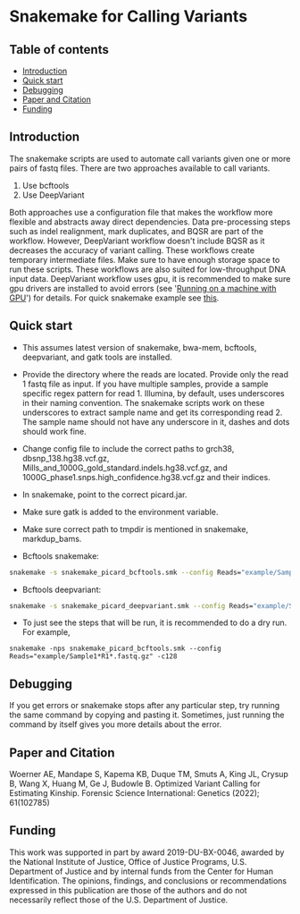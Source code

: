 <!-- PROJECT TITLE -->
# Snakemake for Calling Variants

<!-- TABLE OF CONTENTS -->
## Table of contents
* [Introduction](#introduction)
* [Quick start](#quick-start)
* [Debugging](#debugging)
* [Paper and Citation](#paper-and-citation)
* [Funding](#funding)

<!-- Introduction -->
## Introduction
The snakemake scripts are used to automate call variants given one or more pairs of fastq files. There are two
approaches available to call variants. 
1. Use bcftools
2. Use DeepVariant

Both approaches use a configuration file that makes the workflow more flexible and abstracts away direct dependencies. 
Data pre-processing steps such as indel realignment, mark duplicates, and BQSR are part of the workflow. However, DeepVariant 
workflow doesn't include BQSR as it decreases the accuracy of variant calling. These workflows create temporary intermediate 
files. Make sure to have enough storage space to run these scripts. These workflows are also suited for 
low-throughput DNA input data. DeepVariant workflow uses gpu, it is recommended to make sure gpu drivers are installed 
to avoid errors (see '[Running on a machine with GPU](https://github.com/google/deepvariant/blob/r0.9/docs/deepvariant-case-study.md)')
for details. For quick snakemake example see [this](https://snakemake.readthedocs.io/en/stable/tutorial/basics.html).

<!-- Quick start -->
## Quick start
* This assumes latest version of snakemake, bwa-mem, bcftools, deepvariant, and gatk tools are installed. 

* Provide the directory where the reads are located. Provide only the read 1 fastq file as input. 
If you have multiple samples, provide a sample specific regex pattern for read 1. Illumina, by default, uses underscores in
their naming convention. The snakemake scripts work on these underscores to extract sample name and get its corresponding 
read 2. The sample name should not have any underscore in it, dashes and dots should work fine.

* Change config file to include the correct paths to grch38, dbsnp_138.hg38.vcf.gz, Mills_and_1000G_gold_standard.indels.hg38.vcf.gz, 
and 1000G_phase1.snps.high_confidence.hg38.vcf.gz and their indices.

* In snakemake, point to the correct picard.jar.

* Make sure gatk is added to the environment variable.

* Make sure correct path to tmpdir is mentioned in snakemake, markdup_bams. 

* Bcftools snakemake: 
```bash
snakemake -s snakemake_picard_bcftools.smk --config Reads="example/Sample1*R1*.fastq.gz" -c128
```

* Bcftools deepvariant:
```bash
snakemake -s snakemake_picard_deepvariant.smk --config Reads="example/Sample1*R1*.fastq.gz" -c128
```

* To just see the steps that will be run, it is recommended to do a dry run. For example,
```shell
snakemake -nps snakemake_picard_bcftools.smk --config Reads="example/Sample1*R1*.fastq.gz" -c128
```

<!--Debugging-->
## Debugging
If you get errors or snakemake stops after any particular step, try running the same command by copying and
pasting it. Sometimes, just running the command by itself gives you more details about the error. 

<!--Paper and Citation-->
## Paper and Citation
Woerner AE, Mandape S, Kapema KB, Duque TM, Smuts A, King JL, Crysup B, Wang X, Huang M, Ge J, Budowle B. Optimized Variant Calling 
for Estimating Kinship. Forensic Science International: Genetics (2022); 61(102785)

<!--Funding-->
## Funding
This work was supported in part by award 2019-DU-BX-0046, awarded by the National Institute of Justice, Office of
Justice Programs, U.S. Department of Justice and by internal funds from the Center for Human
Identification. The opinions, findings, and conclusions or recommendations expressed in this publication are those of 
the authors and do not necessarily reflect those of the U.S. Department of Justice.

